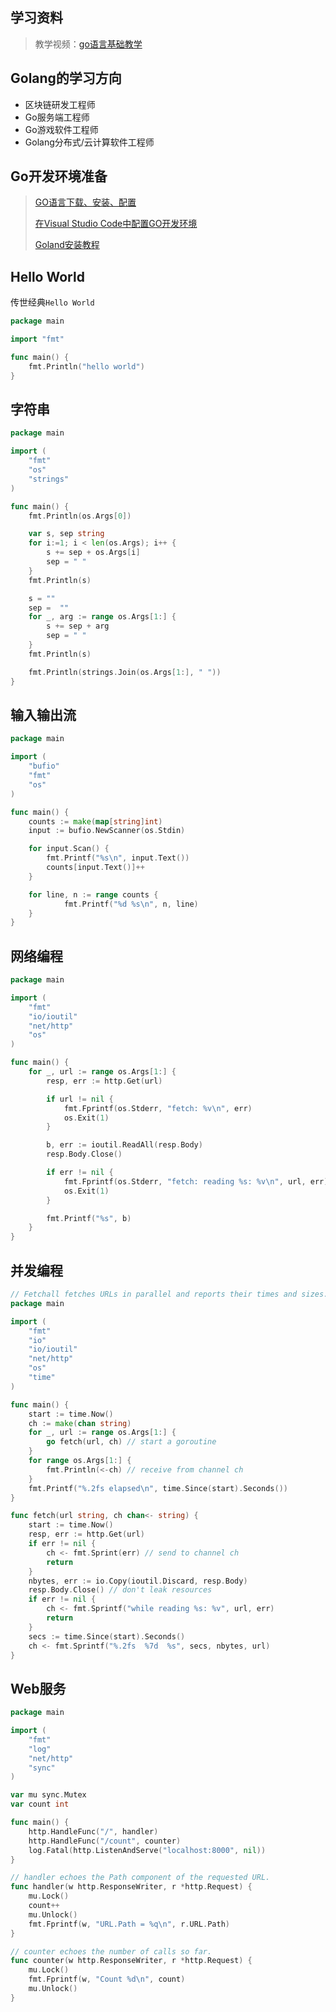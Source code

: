 ## 学习资料

> 教学视频：[go语言基础教学](https://space.bilibili.com/322210472/channel/seriesdetail?sid=238027)



##  Golang的学习方向

- 区块链研发工程师
- Go服务端工程师
- Go游戏软件工程师
- Golang分布式/云计算软件工程师



##  Go开发环境准备

> [GO语言下载、安装、配置](https://www.cnblogs.com/zsy/p/5215336.html)
>
> [在Visual Studio Code中配置GO开发环境](https://www.cnblogs.com/zsy/p/5223957.html)
>
> [Goland安装教程](https://blog.csdn.net/qq_31762741/article/details/117234106)



## Hello World

传世经典`Hello World`

```go
package main

import "fmt"

func main() {
	fmt.Println("hello world")
}
```



## 字符串

```go
package main

import (
	"fmt"
	"os"
	"strings"
)

func main() {
	fmt.Println(os.Args[0])

	var s, sep string
	for i:=1; i < len(os.Args); i++ {
		s += sep + os.Args[i]
		sep = " "
	}
	fmt.Println(s)

	s = ""
	sep =  ""
	for _, arg := range os.Args[1:] {
		s += sep + arg
		sep = " "
	}
	fmt.Println(s)

	fmt.Println(strings.Join(os.Args[1:], " "))
}
```



## 输入输出流

```go
package main

import (
	"bufio"
	"fmt"
	"os"
)

func main() {
	counts := make(map[string]int)
	input := bufio.NewScanner(os.Stdin)

	for input.Scan() {
		fmt.Printf("%s\n", input.Text())
		counts[input.Text()]++
	}

	for line, n := range counts {
			fmt.Printf("%d %s\n", n, line)
	}
}
```



## 网络编程

```go
package main

import (
	"fmt"
	"io/ioutil"
	"net/http"
	"os"
)

func main() {
	for _, url := range os.Args[1:] {
		resp, err := http.Get(url)

		if url != nil {
			fmt.Fprintf(os.Stderr, "fetch: %v\n", err)
			os.Exit(1)
		}

		b, err := ioutil.ReadAll(resp.Body)
		resp.Body.Close()

		if err != nil {
			fmt.Fprintf(os.Stderr, "fetch: reading %s: %v\n", url, err)
			os.Exit(1)
		}

		fmt.Printf("%s", b)
	}
}
```



## 并发编程

```go
// Fetchall fetches URLs in parallel and reports their times and sizes.
package main

import (
    "fmt"
    "io"
    "io/ioutil"
    "net/http"
    "os"
    "time"
)

func main() {
    start := time.Now()
    ch := make(chan string)
    for _, url := range os.Args[1:] {
        go fetch(url, ch) // start a goroutine
    }
    for range os.Args[1:] {
        fmt.Println(<-ch) // receive from channel ch
    }
    fmt.Printf("%.2fs elapsed\n", time.Since(start).Seconds())
}

func fetch(url string, ch chan<- string) {
    start := time.Now()
    resp, err := http.Get(url)
    if err != nil {
        ch <- fmt.Sprint(err) // send to channel ch
        return
    }
    nbytes, err := io.Copy(ioutil.Discard, resp.Body)
    resp.Body.Close() // don't leak resources
    if err != nil {
        ch <- fmt.Sprintf("while reading %s: %v", url, err)
        return
    }
    secs := time.Since(start).Seconds()
    ch <- fmt.Sprintf("%.2fs  %7d  %s", secs, nbytes, url)
}
```



## Web服务

```go
package main

import (
	"fmt"
	"log"
	"net/http"
	"sync"
)

var mu sync.Mutex
var count int

func main() {
	http.HandleFunc("/", handler)
	http.HandleFunc("/count", counter)
	log.Fatal(http.ListenAndServe("localhost:8000", nil))
}

// handler echoes the Path component of the requested URL.
func handler(w http.ResponseWriter, r *http.Request) {
	mu.Lock()
	count++
	mu.Unlock()
	fmt.Fprintf(w, "URL.Path = %q\n", r.URL.Path)
}

// counter echoes the number of calls so far.
func counter(w http.ResponseWriter, r *http.Request) {
	mu.Lock()
	fmt.Fprintf(w, "Count %d\n", count)
	mu.Unlock()
}
```

